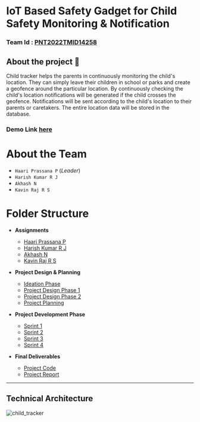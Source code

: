 # **IoT Based Safety Gadget for Child Safety Monitoring & Notification**

### Team Id : [PNT2022TMID14258](#)

## About the project 🚀

Child tracker helps the parents in continuously monitoring the child's location. They can simply leave their children in school or parks and create a geofence around the particular location. By continuously checking the child's location notifications will be generated if the child crosses the geofence. Notifications will be sent according to the child's location to their parents or caretakers. The entire location data will be stored in the database.

### Demo Link [here](https://user-images.githubusercontent.com/71205751/203370491-3def209b-fcb7-4c6f-a3c8-6e8e9d6a9244.mp4)

# About the Team

- `Haari Prassana P` (_Leader_)
- `Harish Kumar R J`
- `Akhash N`
- `Kavin Raj R S`

# Folder Structure

- **Assignments**

  - [Haari Prassana P](Assignments/Haari%20Prassana/)
  - [Harish Kumar R J](Assignments/Harish%20Kumar/)
  - [Akhash N](Assignments/Akhash/)
  - [Kavin Raj R S](Assignments/Kavinraj/)

- **Project Design & Planning**
  - [Ideation Phase](Project%20Design%20%26%20Planning/Ideation%20Phase/)
  - [Project Design Phase 1](Project%20Design%20%26%20Planning/Project%20Design%20Phase%201/)
  - [Project Design Phase 2](Project%20Design%20%26%20Planning/Project%20Design%20Phase%202/)
  - [Project Planning](Project%20Design%20%26%20Planning/Project%20Planning/)
- **Project Development Phase**

  - [Sprint 1](Project%20Development%20Phase/Sprint%201/)
  - [Sprint 2](Project%20Development%20Phase/Sprint%202/)
  - [Sprint 3](Project%20Development%20Phase/Sprint%203/)
  - [Sprint 4](Project%20Development%20Phase/Sprint%204/)

- **Final Deliverables**
  - [Project Code](Final%20Deliverables/)
  - [Project Report](https://github.com/IBM-EPBL/IBM-Project-38578-1660382608/files/10069794/IBM-38578-1662628955.pdf)


---

## Technical Architecture

![child_tracker](https://user-images.githubusercontent.com/71205751/203321608-7222dd4f-90f0-43b3-ad61-bafbeb81f613.png)
